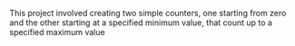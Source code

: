 This project involved creating two simple counters, one starting from zero and the other starting at a specified minimum value, that count up to a specified maximum value
